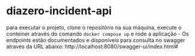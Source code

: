 # diazero-incident-api
para executar o projeto, clone o repositório na sua máquina, execute o conteiner através do comando ```docker compose up``` e rode a aplicação -
Os endpoints estão documentados e disponíveis para consulta no swagger através da URL abaixo:
http://localhost:8080/swagger-ui/index.html#
